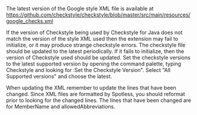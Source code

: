 
The latest version of the Google style XML file is available at
https://github.com/checkstyle/checkstyle/blob/master/src/main/resources/google_checks.xml

If the version of Checkstyle being used by Checkstyle for Java does not match the version of the style XML used then the extension may fail to initialize, or it may produce strange checkstyle errors. The checkstyle file should be updated to the latest periodically. If it fails to initialize, then the version of Checkstyle used should be updated.  Set the checkstyle versions to the latest supported version by opening the command palette, typing Checkstyle and looking for :Set the Checkstyle Version".  Select "All Supported versions" and choose the latest.

When updating the XML remember to update the lines that have been changed. Since XML files are formatted by Spotless, you should reformat prior to looking for the changed lines. The lines that have been changed are for MemberName and allowedAbbreviations.
